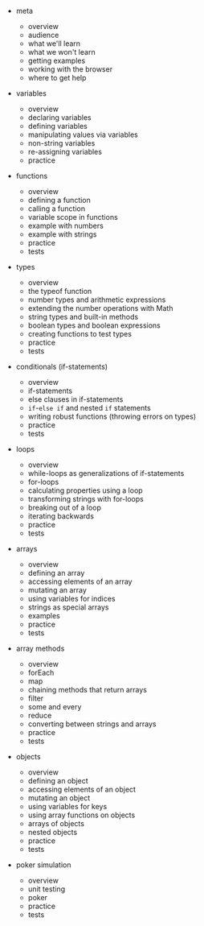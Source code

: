 * meta
  - overview
  - audience
  - what we'll learn
  - what we won't learn
  - getting examples
  - working with the browser
  - where to get help

* variables
  + overview
  + declaring variables
  + defining variables
  + manipulating values via variables
  + non-string variables
  + re-assigning variables
  + practice

* functions
  + overview
  + defining a function
  + calling a function
  + variable scope in functions
  + example with numbers
  + example with strings
  + practice
  + tests

* types
  + overview
  + the typeof function
  + number types and arithmetic expressions
  + extending the number operations with Math
  + string types and built-in methods
  + boolean types and boolean expressions
  + creating functions to test types
  + practice
  + tests

* conditionals (if-statements)
  + overview
  + if-statements
  + else clauses in if-statements
  + `if`-`else if` and nested `if` statements
  + writing robust functions (throwing errors on types)
  + practice
  + tests

* loops
  + overview
  + while-loops as generalizations of if-statements
  + for-loops
  + calculating properties using a loop
  + transforming strings with for-loops
  + breaking out of a loop
  + iterating backwards
  + practice
  + tests

* arrays
  + overview
  + defining an array
  + accessing elements of an array
  + mutating an array
  + using variables for indices
  + strings as special arrays
  + examples
  + practice
  + tests

* array methods
  + overview
  + forEach
  + map
  + chaining methods that return arrays
  + filter
  + some and every
  + reduce
  + converting between strings and arrays
  + practice
  + tests

* objects
  + overview
  + defining an object
  + accessing elements of an object
  + mutating an object
  + using variables for keys
  + using array functions on objects
  + arrays of objects
  + nested objects
  + practice
  + tests

* poker simulation
  - overview
  - unit testing
  - poker
  - practice
  - tests